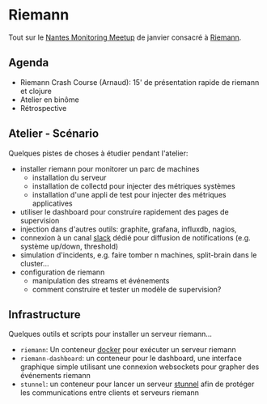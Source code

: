 # Riemann

Tout sur le [Nantes Monitoring Meetup](http://www.meetup.com/fr/Nantes-Monitoring/) de janvier consacré à [Riemann](http://riemann.io).

## Agenda

* Riemann Crash Course (Arnaud): 15' de présentation rapide de riemann et clojure
* Atelier en binôme
* Rétrospective

## Atelier - Scénario

Quelques pistes de choses à étudier pendant l'atelier:

* installer riemann pour monitorer un parc de machines
    * installation du serveur
    * installation de collectd pour injecter des métriques systèmes
    * installation d'une appli de test pour injecter des métriques applicatives
* utiliser le dashboard pour construire rapidement des pages de supervision
* injection dans d'autres outils: graphite, grafana, influxdb, nagios, <you name it>
* connexion à un canal [slack](https://slack.com/) dédié pour diffusion de notifications (e.g. système up/down, threshold)
* simulation d'incidents, e.g. faire tomber n machines, split-brain dans le cluster...
* configuration de riemann
    * manipulation des streams et événements
    * comment construire et tester un modèle de supervision?
    

## Infrastructure

Quelques outils et scripts pour installer un serveur riemann...

* `riemann`: Un conteneur [docker](http://docker.io) pour exécuter un serveur riemann
* `riemann-dashboard`: un conteneur pour le dashboard, une interface graphique simple utilisant une connexion websockets pour grapher des événements riemann
* `stunnel`: un conteneur pour lancer un serveur [stunnel](https://www.stunnel.org/index.html) afin de protéger les communications entre clients et serveurs riemann
